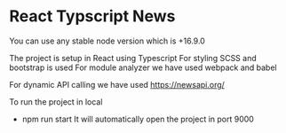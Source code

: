# React Typscript News

You can use any stable node version which is +16.9.0

The project is setup in React using Typescript
For styling SCSS and bootstrap is used
For module analyzer we have used webpack and babel

For dynamic API calling we have used https://newsapi.org/

To run the project in local
- npm run start
It will automatically open the project in port 9000
